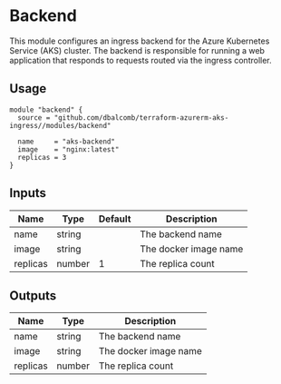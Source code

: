 # Backend

This module configures an ingress backend for the Azure Kubernetes Service (AKS)
cluster. The backend is responsible for running a web application that responds
to requests routed via the ingress controller.

## Usage

```hcl
module "backend" {
  source = "github.com/dbalcomb/terraform-azurerm-aks-ingress//modules/backend"

  name     = "aks-backend"
  image    = "nginx:latest"
  replicas = 3
}
```

## Inputs

| Name     | Type   | Default | Description           |
| -------- | ------ | ------- | --------------------- |
| name     | string |         | The backend name      |
| image    | string |         | The docker image name |
| replicas | number | 1       | The replica count     |

## Outputs

| Name     | Type   | Description           |
| -------- | ------ | --------------------- |
| name     | string | The backend name      |
| image    | string | The docker image name |
| replicas | number | The replica count     |
